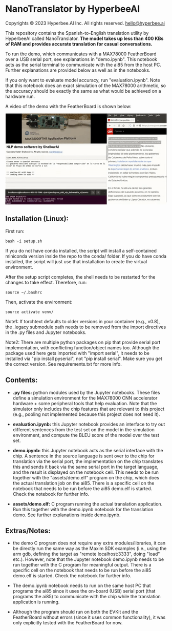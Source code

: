 # NanoTranslator by HyperbeeAI
Copyrights © 2023 Hyperbee.AI Inc. All rights reserved. hello@hyperbee.ai

This repository contains the Spanish-to-English translation utility by HyperbeeAI called NanoTranslator. **The model takes up less than 400 KBs of RAM and provides accurate translation for casual conversations.**

To run the demo, which communicates with a MAX78000 FeatherBoard over a USB serial port, see explanations in "demo.ipynb". This notebook acts as the serial terminal to communicate with the ai85 from the host PC. Further explanations are provided below as well as in the notebooks.

If you only want to evaluate model accuracy, run "evaluation.ipynb". Note that this notebook does an exact simulation of the MAX78000 arithmetic, so the accuracy should be exactly the same as what would be achieved on a hardware run. 

A video of the demo with the FeatherBoard is shown below:

![Demo](./assets/ai8x-nlp-demo.gif)


## Installation (Linux):

First run:

    bash -i setup.sh 

If you do not have conda installed, the script will install a self-contained miniconda version inside the repo to the conda/ folder. If you do have conda installed, the script will just use that installation to create the virtual environment. 

After the setup script completes, the shell needs to be restarted for the changes to take effect. Therefore, run: 

    source ~/.bashrc

Then, activate the environment:

    source activate venv/

Note1: If torchtext defaults to older versions in your container (e.g., v0.8), the .legacy submodule path needs to be removed from the import directives in the .py files and Jupyter notebooks.

Note2: There are multiple python packages on pip that provide serial port implementation, with conflicting function/object names too. Although the package used here gets imported with "import serial", it needs to be installed via "pip install pyserial", not "pip install serial". Make sure you get the correct version. See requirements.txt for more info.

## Contents:

- **.py files:** python modules used by the Jupyter notebooks. These files define a simulation environment for the MAX78000 CNN accelerator hardware + some peripheral tools that help evaluation. Note that the simulator only includes the chip features that are relevant to this project (e.g., pooling not implemented because this project does not need it).  

- **evaluation.ipynb:** this Jupyter notebook provides an interface to try out different sentences from the test set on the model in the simulation environment, and compute the BLEU score of the model over the test set.

- **demo.ipynb:** this Jupyter notebook acts as the serial interface with the chip. A sentence in the source language is sent over to the chip for translation via the serial port, the implementation on the chip translates this and sends it back via the same serial port in the target language, and the result is displayed on the notebook cell. This needs to be run together with the "assets/demo.elf" program on the chip, which does the actual translation job on the ai85. There is a specific cell on the notebook that needs to be run before the ai85 demo.elf is started. Check the notebook for further info.

- **assets/demo.elf:** C program running the actual translation application. Run this together with the demo.ipynb notebook for the translation demo. See further explanations inside demo.ipynb.


## Extras/Notes:

- the demo C program does not require any extra modules/libraries, it can be directly run the same way as the Maxim SDK examples (i.e., using the arm gdb, defining the target as "remote localhost:3333", doing "load" etc.). However, note that the Jupyter notebook demo.ipynb needs to be run together with the C program for meaningful output. There is a specific cell on the notebook that needs to be run before the ai85 demo.elf is started. Check the notebook for further info.

- The demo.ipynb notebook needs to run on the same host PC that programs the ai85 since it uses the on-board (USB) serial port (that programs the ai85) to communicate with the chip while the translation application is running.

- Although the program should run on both the EVKit and the FeatherBoard without errors (since it uses common functionality), it was only explicitly tested with the FeatherBoard for now.
